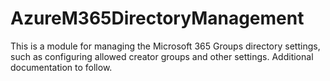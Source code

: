# AzureM365DirectoryManagement

This is a module for managing the Microsoft 365 Groups directory settings, such as configuring allowed creator groups and other settings. Additional documentation to follow.